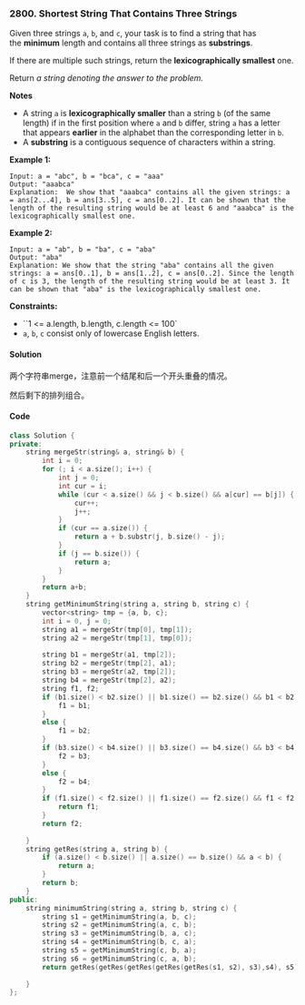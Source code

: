 ### 2800. Shortest String That Contains Three Strings

Given three strings `a`, `b`, and `c`, your task is to find a string that has the **minimum** length and contains all three strings as **substrings**.

If there are multiple such strings, return the **lexicographically smallest** one.

Return *a string denoting the answer to the problem.*

**Notes**

- A string `a` is **lexicographically smaller** than a string `b` (of the same length) if in the first position where `a` and `b` differ, string `a` has a letter that appears **earlier** in the alphabet than the corresponding letter in `b`.
- A **substring** is a contiguous sequence of characters within a string.

**Example 1:**

```
Input: a = "abc", b = "bca", c = "aaa"
Output: "aaabca"
Explanation:  We show that "aaabca" contains all the given strings: a = ans[2...4], b = ans[3..5], c = ans[0..2]. It can be shown that the length of the resulting string would be at least 6 and "aaabca" is the lexicographically smallest one.
```

**Example 2:**

```
Input: a = "ab", b = "ba", c = "aba"
Output: "aba"
Explanation: We show that the string "aba" contains all the given strings: a = ans[0..1], b = ans[1..2], c = ans[0..2]. Since the length of c is 3, the length of the resulting string would be at least 3. It can be shown that "aba" is the lexicographically smallest one.
```

**Constraints:**

- ``1 <= a.length, b.length, c.length <= 100`
- `a`, `b`, `c` consist only of lowercase English letters.

#### Solution

两个字符串merge，注意前一个结尾和后一个开头重叠的情况。

然后剩下的排列组合。

#### Code

```cpp
class Solution {
private:
    string mergeStr(string& a, string& b) {
        int i = 0;
        for (; i < a.size(); i++) {
            int j = 0;
            int cur = i;
            while (cur < a.size() && j < b.size() && a[cur] == b[j]) {
                cur++;
                j++;
            }
            if (cur == a.size()) {
                return a + b.substr(j, b.size() - j);
            }
            if (j == b.size()) {
                return a;
            }
        }
        return a+b;
    }
    string getMinimumString(string a, string b, string c) {
        vector<string> tmp = {a, b, c};
        int i = 0, j = 0;
        string a1 = mergeStr(tmp[0], tmp[1]);
        string a2 = mergeStr(tmp[1], tmp[0]);
        
        string b1 = mergeStr(a1, tmp[2]);
        string b2 = mergeStr(tmp[2], a1);
        string b3 = mergeStr(a2, tmp[2]);
        string b4 = mergeStr(tmp[2], a2);
        string f1, f2;
        if (b1.size() < b2.size() || b1.size() == b2.size() && b1 < b2) {
            f1 = b1;
        }
        else {
            f1 = b2;
        }
        if (b3.size() < b4.size() || b3.size() == b4.size() && b3 < b4) {
            f2 = b3;
        }
        else {
            f2 = b4;
        }
        if (f1.size() < f2.size() || f1.size() == f2.size() && f1 < f2) {
            return f1;
        }
        return f2;
        
    }
    string getRes(string a, string b) {
        if (a.size() < b.size() || a.size() == b.size() && a < b) {
            return a;
        }
        return b;
    }
public:
    string minimumString(string a, string b, string c) {
        string s1 = getMinimumString(a, b, c);
        string s2 = getMinimumString(a, c, b);
        string s3 = getMinimumString(b, a, c);
        string s4 = getMinimumString(b, c, a);
        string s5 = getMinimumString(c, b, a);
        string s6 = getMinimumString(c, a, b);
        return getRes(getRes(getRes(getRes(getRes(s1, s2), s3),s4), s5), s6);
        
    }
};
```
